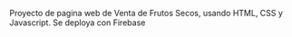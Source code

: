 Proyecto de pagina web de Venta de Frutos Secos, usando HTML, CSS y Javascript. Se deploya con Firebase